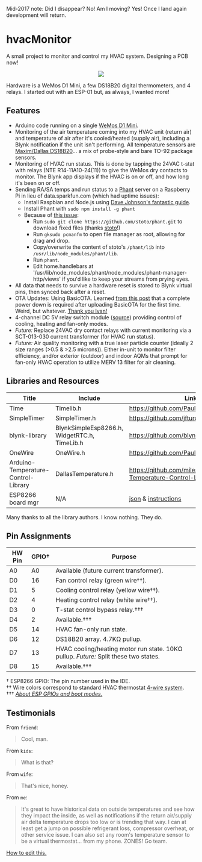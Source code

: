 Mid-2017 note: Did I disappear? No! Am I moving? Yes! Once I land again development will return.

# hvacMonitor
A small project to monitor and control my HVAC system. Designing a PCB now!<br>
<p align="center"><img src="http://i.imgur.com/kOhaFHD.png"/></p>
Hardware is a WeMos D1 Mini, a few DS18B20 digital thermometers, and 4 relays. I started out with an ESP-01 but, as always, I wanted more!

## Features
 * Arduino code running on a single [WeMos D1 Mini](http://www.wemos.cc).
 * Monitoring of the air temperature coming into my HVAC unit (return air) and temperature of air after it's cooled/heated (supply air), including a Blynk notification if the unit isn't performing. All temperature sensors are <a href="https://datasheets.maximintegrated.com/en/ds/DS18B20.pdf">Maxim/Dallas DS18B20</a>... a mix of probe-style and bare TO-92 package sensors.
 * Monitoring of HVAC run status. This is done by tapping the 24VAC t-stat with relays (NTE R14-11A10-24(11)) to give the WeMos dry contacts to monitor. The Blynk app displays if the HVAC is on or off, and how long it's been on or off. 
 * Sending RA/SA temps and run status to a [Phant](http://phant.io/) server on a Raspberry Pi in lieu of data.sparkfun.com (which had uptime issues):
   * Install Raspbian and Node.js using [Dave Johnson's fantastic guide](http://thisdavej.com/beginners-guide-to-installing-node-js-on-a-raspberry-pi/).
   * Install Phant with `sudo npm install -g phant`
   * Because of [this issue](https://github.com/sparkfun/phant/issues/200):
     * Run `sudo git clone https://github.com/stoto/phant.git` to download fixed files (thanks [stoto](https://github.com/stoto)!)
     * Run `gksudo pcmanfm` to open file manager as root, allowing for drag and drop.
     * Copy/overwrite the content of stoto's `/phant/lib` into `/usr/lib/node_modules/phant/lib`.
     * Run `phant`.
     * Edit home.handlebars at '/usr/lib/node_modules/phant/node_modules/phant-manager-http/views' if you'd like to keep your streams from prying eyes.
 * All data that needs to survive a hardware reset is stored to Blynk virtual pins, then synced back after a reset.
 * OTA Updates: Using BasicOTA. Learned [from this post](https://github.com/esp8266/Arduino/issues/1017#issuecomment-223466025) that a complete power down is required after uploading BasicOTA for the first time. Weird, but whatever. [Thank you Ivan!](https://github.com/igrr)
 * 4-channel DC 5V relay switch module (<a href="http://www.ebay.com/itm/321869298037">source</a>) providing control of cooling, heating and fan-only modes.
 * *Future:* Replace 24VAC dry contact relays with current monitoring via a SCT-013-030 current transformer (for HVAC run status).
 * *Future:* Air quality monitoring with a true laser particle counter (ideally 2 size ranges (>0.5 & >2.5 microns)). Either in-unit to monitor filter efficiency, and/or exterior (outdoor) and indoor AQMs that prompt for fan-only HVAC operation to utilize MERV 13 filter for air cleaning.

## Libraries and Resources

Title | Include | Link 
------|---------|------
Time | Timelib.h | https://github.com/PaulStoffregen/Time
SimpleTimer | SimpleTimer.h | https://github.com/jfturcot/SimpleTimer
blynk-library | BlynkSimpleEsp8266.h, WidgetRTC.h, TimeLib.h | https://github.com/blynkkk/blynk-library
OneWire | OneWire.h | https://github.com/PaulStoffregen/OneWire
Arduino-Temperature-Control-Library | DallasTemperature.h | https://github.com/milesburton/Arduino-Temperature-Control-Library
ESP8266 board mgr | N/A | [json](http://arduino.esp8266.com/stable/package_esp8266com_index.json) & [instructions](https://github.com/esp8266/Arduino#installing-with-boards-manager)

Many thanks to all the library authors. I know nothing. They do.

## Pin Assignments
HW Pin | GPIO† | Purpose 
------|-----|------
A0 | A0 | Available (future current transformer).
D0 | 16 | Fan control relay (green wire††).
D1 | 5  | Cooling control relay (yellow wire††).
D2 | 4  | Heating control relay (white wire††).
D3 | 0  | T-stat control bypass relay.†††
D4 | 2  | Available.†††
D5 | 14 | HVAC fan-only run state.
D6 | 12 | DS18B20 array. 4.7KΩ pullup.
D7 | 13 | HVAC cooling/heating motor run state. 10KΩ pullup. *Future:* Split these two states.
D8 | 15 | Available.†††

† ESP8266 GPIO: The pin number used in the IDE.</br>
†† Wire colors correspond to standard HVAC thermostat [4-wire system](https://en.wikipedia.org/wiki/Thermostat#Combination_heating.2Fcooling_regulation).</br>
††† [*About ESP GPIOs and boot modes.*](http://www.forward.com.au/pfod/ESP8266/GPIOpins/index.html)

## Testimonials
From `friend`:
> Cool, man.

From `kids`:
> What is that?

From `wife`:
> That's nice, honey.

From `me`:
> It's great to have historical data on outside temperatures and see how they impact the inside, as well as notifications if the return air/supply air delta temperature drops too low or is trending that way. I can at least get a jump on possible refrigerant loss, compressor overheat, or other service issue. I can also set any room's temperature sensor to be a virtual thermostat... from my phone. ZONES! Go team.


[How to edit this.](https://guides.github.com/features/mastering-markdown/)
